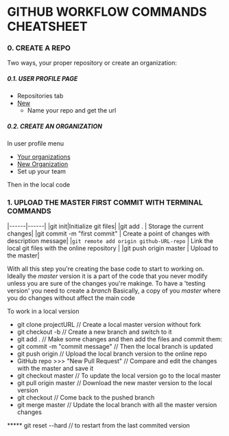 # GITHUB WORKFLOW COMMANDS CHEATSHEET

### 0. CREATE A REPO

  Two ways, your proper repository or create an organization:
  
##### 0.1. USER PROFILE PAGE
  * Repositories tab
  * [New](https://github.com/new)
    * Name your repo and get the url
    
##### 0.2. CREATE AN ORGANIZATION
In user profile menu
  * [Your organizations](https://github.com/settings/organizations)
  * [New Organization](https://github.com/account/organizations/new)
   * Set up your team

Then in the local code
### 1. UPLOAD THE MASTER FIRST COMMIT WITH TERMINAL COMMANDS
  |------|------|
  |git init|Initialize git files|
  |git add .                               | Storage the current changes|
  |git commit -m "first commit"            | Create a point of changes with description message|
  |`git remote add origin github-URL-repo` | Link the local git files with the online repository |
  |git push origin master                  | Upload to the master|

With all this step you're creating the base code to start to working on.
Ideally the *master* version it is a part of the code that you never modify
unless you are sure of the changes you're makinge.
To have a 'testing version' you need to create a *branch*
Basically, a copy of you *master* where you do changes without affect the main code

  To work in a local version
  * git clone projectURL                // Create a local master version without fork
  * git checkout -b <branch-name>       // Create a new branch and switch to it
  * git add .                           // Make some changes and then add the files and commit them:
  * git commit -m "commit message"      // Then the local branch is updated
  * git push origin <branch-name>       // Upload the local branch version to the online repo
  * GitHub repo >>> "New Pull Request"  // Compare and edit the changes with the master and save it
  * git checkout master                 // To update the local version go to the local master
  * git pull origin master              // Download the new master version to the local version 
  * git checkout <branch-name>          // Come back to the pushed branch
  * git merge master                    // Update the local branch with all the master version changes

***** git reset --hard                  // to restart from the last commited version
